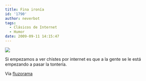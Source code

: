 ```yaml
---
title: Fina ironía
id: '1790'
author: neverbot
tags:
  - Clásicos de Internet
  - Humor
date: 2009-09-11 14:15:47
---
```


[![](./tumblr_kpsl57qRHi1qz6f9yo1_r1_500.jpg)](http://fluzo.tumblr.com/post/185208334/finaironia)

Si empezamos a ver chistes por internet es que a la gente se le está empezando a pasar la tontería.

Vía [fluzorama](http://fluzo.tumblr.com/post/185208334/finaironia)